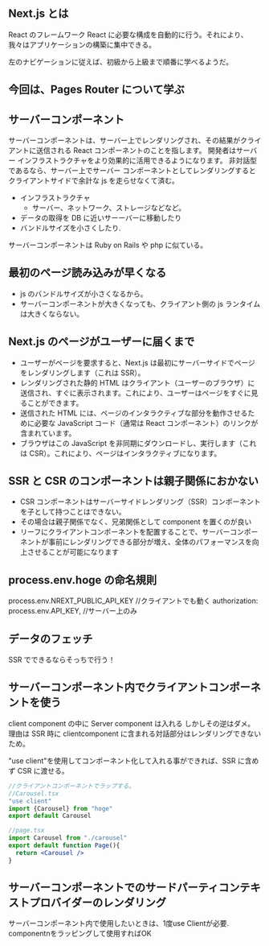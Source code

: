 ## Next.js とは

React のフレームワーク
React に必要な構成を自動的に行う。それにより、我々はアプリケーションの構築に集中できる。

左のナビゲーションに従えば、初級から上級まで順番に学べるようだ。

## 今回は、Pages Router について学ぶ

## サーバーコンポーネント

サーバーコンポーネントは、サーバー上でレンダリングされ、その結果がクライアントに送信される React コンポーネントのことを指します。
開発者はサーバー インフラストラクチャをより効果的に活用できるようになります。
非対話型であるなら、サーバー上でサーバー コンポーネントとしてレンダリングするとクライアントサイドで余計な js を走らせなくて済む。

- インフラストラクチャ
  - サーバー、ネットワーク、ストレージなどなど。
- データの取得を DB に近いサーーバーに移動したり
- バンドルサイズを小さくしたり.

サーバーコンポーネントは Ruby on Rails や php に似ている。

## 最初のページ読み込みが早くなる

- js のバンドルサイズが小さくなるから。
- サーバーコンポーネントが大きくなっても、クライアント側の js ランタイムは大きくならない。

## Next.js のページがユーザーに届くまで

- ユーザーがページを要求すると、Next.js は最初にサーバーサイドでページをレンダリングします（これは SSR）。
- レンダリングされた静的 HTML はクライアント（ユーザーのブラウザ）に送信され、すぐに表示されます。これにより、ユーザーはページをすぐに見ることができます。
- 送信された HTML には、ページのインタラクティブな部分を動作させるために必要な JavaScript コード（通常は React コンポーネント）のリンクが含まれています。
- ブラウザはこの JavaScript を非同期にダウンロードし、実行します（これは CSR）。これにより、ページはインタラクティブになります。

## SSR と CSR のコンポーネントは親子関係におかない

- CSR コンポーネントはサーバーサイドレンダリング（SSR）コンポーネントを子として持つことはできない。
- その場合は親子関係でなく、兄弟関係として component を置くのが良い
- リーフにクライアントコンポーネントを配置することで、サーバーコンポーネントが事前にレンダリングできる部分が増え、全体のパフォーマンスを向上させることが可能になります

## process.env.hoge の命名規則

process.env.NREXT_PUBLIC_API_KEY //クライアントでも動く
authorization: process.env.API_KEY, //サーバー上のみ

## データのフェッチ

SSR でできるならそっちで行う！

## サーバーコンポーネント内でクライアントコンポーネントを使う

client component の中に Server component は入れる
しかしその逆はダメ。
理由は SSR 時に clientcomponent に含まれる対話部分はレンダリングできないため。

"use client"を使用してコンポーネント化して入れる事ができれば、SSR に含めず CSR に渡せる。

```jsx
//クライアントコンポーネントでラップする。
//Carousel.tsx
"use client"
import {Carousel} from "hoge"
export default Carousel

//page.tsx
import Carousel from "./carousel"
export default function Page(){
  return <Carousel />
}

```

## サーバーコンポーネントでのサードパーティコンテキストプロバイダーのレンダリング
サーバーコンポーネント内で使用したいときは、1度use Clientが必要.
componentnをラッピングして使用すればOK
